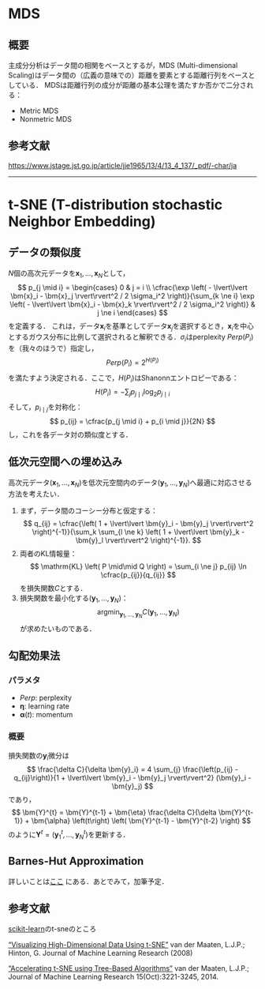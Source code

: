 # MDS

## 概要

主成分分析はデータ間の相関をベースとするが，MDS (Multi-dimensional Scaling)はデータ間の（広義の意味での）距離を要素とする距離行列をベースとしている．
MDSは距離行列の成分が距離の基本公理を満たすか否かで二分される：

- Metric MDS
- Nonmetric MDS

## 

## 参考文献
https://www.jstage.jst.go.jp/article/jje1965/13/4/13_4_137/_pdf/-char/ja

---

# t-SNE (T-distribution stochastic Neighbor Embedding)

## データの類似度

$N$個の高次元データを$\bm{x}_{1}, \ldots, \bm{x}_{N}$として，
$$
p_{j \mid i} = 
\begin{cases}
0 & j = i \\
\cfrac{\exp \left( - \lvert\lvert \bm{x}_i - \bm{x}_j \rvert\rvert^2 / 2 \sigma_i^2 \right)}{\sum_{k \ne i} \exp \left( - \lvert\lvert \bm{x}_i - \bm{x}_k \rvert\rvert^2 / 2 \sigma_i^2 \right)} & j \ne i
\end{cases}
$$
を定義する．
これは，データ$\bm{x}_i$を基準としてデータ$\bm{x}_j$を選択するとき，$\bm{x}_i$を中心とするガウス分布に比例して選択されると解釈できる．$\sigma_i$はperplexity $Perp(P_i)$を（我々のほうで）指定し，
$$
Perp \left( P_i \right) = 2^{H\left( P_i \right)}
$$
を満たすよう決定される．ここで，$H(P_i)$はShanonnエントロピーである：
$$
H(P_i) = - \sum_{j} p_{j \mid i} \log_2 p_{j \mid i}
$$
そして，$p_{i\mid j}$を対称化：
$$
p_{ij} = \cfrac{p_{j \mid i} + p_{i \mid j}}{2N}
$$
し，これを各データ対の類似度とする．

## 低次元空間への埋め込み

高次元データ$\left( \bm{x}_{1}, \ldots, \bm{x}_{N} \right)$を低次元空間内のデータ$\left( \bm{y}_{1}, \ldots, \bm{y}_{N} \right)$へ最適に対応させる方法を考えたい．
1. まず，データ間のコーシー分布と仮定する：
    $$
    q_{ij} = \cfrac{\left( 1 + \lvert\lvert \bm{y}_i - \bm{y}_j \rvert\rvert^2 \right)^{-1}}{\sum_k \sum_{l \ne k} \left( 1 + \lvert\lvert \bm{y}_k - \bm{y}_l \rvert\rvert^2 \right)^{-1}}.
    $$
2. 両者のKL情報量：
    $$
    \mathrm{KL} \left( P \mid\mid Q \right) = \sum_{i \ne j} p_{ij} \ln \cfrac{p_{ij}}{q_{ij}}
    $$
    を損失関数$C$とする．
3. 損失関数を最小化する$\left( \bm{y}_{1}, \ldots, \bm{y}_{N} \right)$：
    $$
    \mathrm{argmin}_{\bm{y}_1, \ldots, \bm{y}_N} C \left( \bm{y}_1, \ldots, \bm{y}_N \right)
    $$
    が求めたいものである．

## 勾配効果法

### パラメタ
- $Perp$: perplexity
- $\bm{\eta}$: learning rate
- $\bm{\alpha}(t)$: momentum

### 概要

損失関数の$\bm{y}_i$微分は
$$
\frac{\delta C}{\delta \bm{y}_i} = 4 \sum_{j} \frac{\left(p_{ij} - q_{ij}\right)}{1 + \lvert\lvert \bm{y}_i - \bm{y}_j \rvert\rvert^2} (\bm{y}_i - \bm{y}_j)
$$
であり，
$$
\bm{Y}^{t} = \bm{Y}^{t-1} + \bm{\eta} \frac{\delta C}{\delta \bm{Y}^{t-1}} + \bm{\alpha} \left(t\right) \left( \bm{Y}^{t-1} - \bm{Y}^{t-2} \right)
$$
のように$\bm{Y}^t = \left( \bm{y}_{1}^t, \ldots, \bm{y}_{N}^t \right)$を更新する．

## Barnes-Hut Approximation
詳しいことは[ここ](https://lvdmaaten.github.io/publications/papers/JMLR_2014.pdf) にある．あとでみて，加筆予定．

## 参考文献
[scikit-learn](https://scikit-learn.org/stable/modules/manifold.html#t-sne)のt-sneのところ

[“Visualizing High-Dimensional Data Using t-SNE”](https://www.jmlr.org/papers/volume9/vandermaaten08a/vandermaaten08a.pdf) van der Maaten, L.J.P.; Hinton, G. Journal of Machine Learning Research (2008)

[“Accelerating t-SNE using Tree-Based Algorithms”](https://lvdmaaten.github.io/publications/papers/JMLR_2014.pdf) van der Maaten, L.J.P.; Journal of Machine Learning Research 15(Oct):3221-3245, 2014.